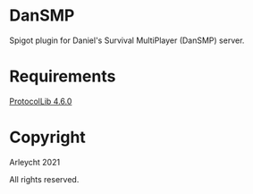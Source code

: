 # DanSMP
 Spigot plugin for Daniel's Survival MultiPlayer (DanSMP) server.

# Requirements

[ProtocolLib 4.6.0](https://github.com/dmulloy2/ProtocolLib/releases/tag/4.6.0)

# Copyright

Arleycht 2021

All rights reserved.
